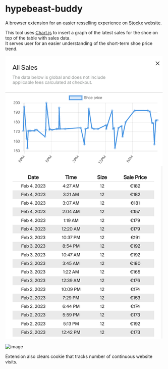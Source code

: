 # hypebeast-buddy

A browser extension for an easier resselling experience on [Stockx](https://stockx.com/) website.

This tool uses [Chart.js](https://www.chartjs.org/) to insert a graph of the latest sales for the shoe on top of the table with sales data.  
It serves user for an easier understanding of the short-term shoe price trend.

![Image of a chart](./media/hypebeast-buddy-example.png "Example of the time series chart")

![image](https://user-images.githubusercontent.com/47799179/217224310-731e0a5e-9079-4b05-9c17-eb56d606b642.png "Example of the tooltip")

Extension also clears cookie that tracks number of continuous website visits.
